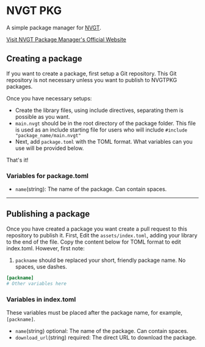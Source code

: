 # NVGT PKG
A simple package manager for [NVGT](https://nvgt.gg).

[Visit NVGT Package Manager's Official Website](https://harrymkt.github.io/nvgtpkg)

## Creating a package
If you want to create a package, first setup a Git repository. This Git repository is not necessary unless you want to publish to NVGTPKG packages.

Once you have necessary setups:
- Create the library files, using include directives, separating them is possible as you want.
- `main.nvgt` should be in the root directory of the package folder. This file is used as an include starting file for users who will include `#include "package_name/main.nvgt"`
- Next, add `package.toml` with the TOML format. What variables can you use will be provided below.

That's it!

### Variables for package.toml
- `name`(string): The name of the package. Can contain spaces.

---

## Publishing a package
Once you have created a package you want create a pull request to this repository to publish it.
First, Edit the `assets/index.toml`, adding your library to the end of the file. Copy the content below for TOML format to edit index.toml. However, first note:
1. `packname` should be replaced your short, friendly package name. No spaces, use dashes.
```toml
[packname]
# Other variables here
```

### Variables in index.toml
These variables must be placed after the package name, for example, `[packname]`.
- `name`(string) optional: The name of the package. Can contain spaces.
- `download_url`(string) required: The direct URL to download the package.